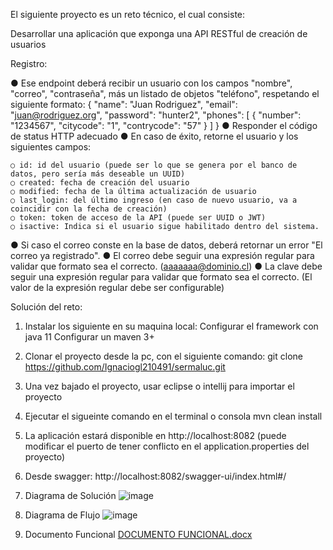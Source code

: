 El siguiente proyecto es un reto técnico, el cual consiste:

Desarrollar una aplicación que exponga una API RESTful de creación de usuarios

Registro:

● Ese endpoint deberá recibir un usuario con los campos "nombre", "correo", "contraseña", más un listado de objetos "teléfono", respetando el siguiente formato:
            {
            "name": "Juan Rodriguez",
            "email": "juan@rodriguez.org",
            "password": "hunter2",
            "phones": [
                        {
                        "number": "1234567",
                        "citycode": "1",
                        "contrycode": "57"
                        }
                    ]
            }
● Responder el código de status HTTP adecuado
● En caso de éxito, retorne el usuario y los siguientes campos:

    ○ id: id del usuario (puede ser lo que se genera por el banco de datos, pero sería más deseable un UUID)
    ○ created: fecha de creación del usuario
    ○ modified: fecha de la última actualización de usuario
    ○ last_login: del último ingreso (en caso de nuevo usuario, va a coincidir con la fecha de creación)
    ○ token: token de acceso de la API (puede ser UUID o JWT)
    ○ isactive: Indica si el usuario sigue habilitado dentro del sistema.
● Si caso el correo conste en la base de datos, deberá retornar un error "El correo ya registrado".
● El correo debe seguir una expresión regular para validar que formato sea el correcto.
    (aaaaaaa@dominio.cl)
● La clave debe seguir una expresión regular para validar que formato sea el correcto. (El valor de la expresión regular debe ser configurable)

Solución del reto:

1. Instalar los siguiente en su maquina local:
   Configurar el framework con java 11
   Configurar un maven 3+
   
2. Clonar el proyecto desde la pc, con el siguiente comando:
   git clone https://github.com/Ignaciogl210491/sermaluc.git
   
3. Una vez bajado el proyecto, usar eclipse o intellij para importar el proyecto
   
4. Ejecutar el sigueinte comando en el terminal o consola
   mvn clean install
   
5. La aplicación estará disponible en http://localhost:8082 (puede modificar el puerto de tener conflicto en el application.properties del proyecto)
   
6. Desde swagger:
   http://localhost:8082/swagger-ui/index.html#/

7. Diagrama de Solución
   ![image](https://github.com/Ignaciogl210491/sermaluc/assets/126305939/e07307e2-2d39-42c7-abb6-7e9a7fe296df)

8. Diagrama de Flujo
   ![image](https://github.com/Ignaciogl210491/sermaluc/assets/126305939/5a0ae0a1-c038-405e-bd1c-f6130411926b)

9. Documento Funcional
    [DOCUMENTO FUNCIONAL.docx](https://github.com/Ignaciogl210491/sermaluc/files/14168736/DOCUMENTO.FUNCIONAL.docx)

